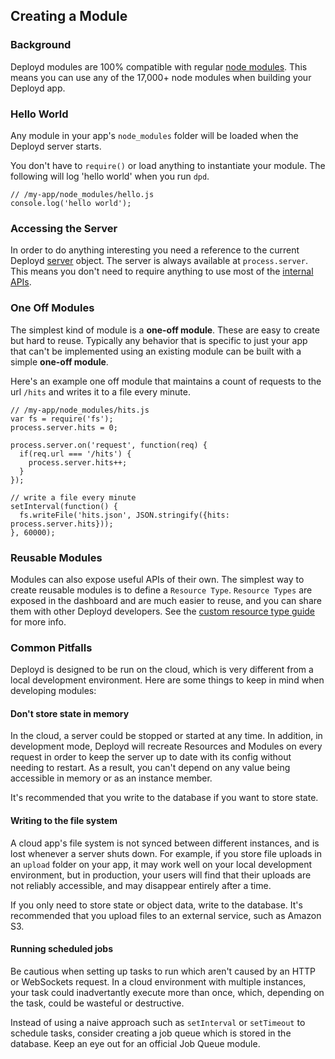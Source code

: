 <!--{
  title: 'Creating a Module',
  tags: ['modules', 'custom', 'extending']
}-->

## Creating a Module

### Background

Deployd modules are 100% compatible with regular [node modules](http://npmjs.org). This means you can use any of the 17,000+ node modules when building your Deployd app.

### Hello World

Any module in your app's `node_modules` folder will be loaded when the Deployd server starts.

You don't have to `require()` or load anything to instantiate your module. The following will log 'hello world' when you run `dpd`.

    // /my-app/node_modules/hello.js
    console.log('hello world');
    
### Accessing the Server

In order to do anything interesting you need a reference to the current Deployd [server](/docs/developing-modules/internal-api/server.md) object. The server is always available at `process.server`. This means you don't need to require anything to use most of the [internal APIs](/docs/developing-modules/internal-api/collection.md).

### One Off Modules

The simplest kind of module is a **one-off module**. These are easy to create but hard to reuse. Typically any behavior that is specific to just your app that can't be implemented using an existing module can be built with a simple **one-off module**. 

Here's an example one off module that maintains a count of requests to the url `/hits` and writes it to a file every minute.

    // /my-app/node_modules/hits.js
    var fs = require('fs');
    process.server.hits = 0;

    process.server.on('request', function(req) {
      if(req.url === '/hits') {
        process.server.hits++;
      }
    });

    // write a file every minute
    setInterval(function() {
      fs.writeFile('hits.json', JSON.stringify({hits: process.server.hits}));
    }, 60000);

### Reusable Modules

Modules can also expose useful APIs of their own. The simplest way to create reusable modules is to define a `Resource Type`. `Resource Types` are exposed in the dashboard and are much easier to reuse, and you can share them with other Deployd developers. See the [custom resource type guide](/docs/developing-modules/custom-resource-types.md) for more info.

### Common Pitfalls

Deployd is designed to be run on the cloud, which is very different from a local development environment. Here are some things to keep in mind when developing modules:

#### Don't store state in memory

In the cloud, a server could be stopped or started at any time. In addition, in development mode, Deployd will recreate Resources and Modules on every request in order to keep the server up to date with its config without needing to restart. As a result, you can't depend on any value being accessible in memory or as an instance member. 

It's recommended that you write to the database if you want to store state.

#### Writing to the file system

A cloud app's file system is not synced between different instances, and is lost whenever a server shuts down. For example, if you store file uploads in an `upload` folder on your app, it may work well on your local development environment, but in production, your users will find that their uploads are not reliably accessible, and may disappear entirely after a time.

If you only need to store state or object data, write to the database. It's recommended that you upload files to an external service, such as Amazon S3.

#### Running scheduled jobs

Be cautious when setting up tasks to run which aren't caused by an HTTP or WebSockets request. In a cloud environment with multiple instances, your task could inadvertantly execute more than once, which, depending on the task, could be wasteful or destructive.

Instead of using a naive approach such as `setInterval` or `setTimeout` to schedule tasks, consider creating a job queue which is stored in the database. Keep an eye out for an official Job Queue module.